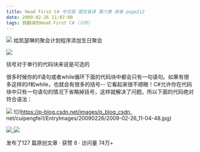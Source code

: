 ```yaml
---
title: Head First C# 中文版 图文皆译 第六章 继承 page212
date: 2009-02-26 11:07:00
tags: 我翻译的Head First C#（习作）
---
```

![](https://p-blog.csdn.net/images/p_blog_csdn_net/cuipengfei1/EntryImages/20090226/2009-02-26_10-45-18.jpg) 给凯瑟琳的聚会计划程序添加生日聚会

![](https://p-blog.csdn.net/images/p_blog_csdn_net/cuipengfei1/EntryImages/20090226/2009-02-26_10-47-06.jpg)

括号对于单行的代码块来说是可选的

很多时候你的if语句或者while循环下面的代码块中都会只有一句语句。如果有很多这样的if和while，也就会有很多的括号--
它看起来很不顺眼！C#允许你在代码块中只有一句语句的情况下省略掉括号，这样就解决了问题。所以下面的代码绝对符合语法：

![](https://p-blog.csdn.net/images/p_blog_csdn_net/cuipengfei1/EntryImages/20090226/2009-02-26_11-04-40.jpg) ![](https://p-blog.csdn.net/images/p_blog_csdn_
net/cuipengfei1/EntryImages/20090226/2009-02-26_11-04-48.jpg)



[ ![](https://profile.csdnimg.cn/5/2/5/3_cuipengfei1)
![](https://g.csdnimg.cn/static/user-reg-year/1x/11.png)
](https://blog.csdn.net/cuipengfei1)



发布了127 篇原创文章  ·  获赞 8  ·  访问量 74万+

